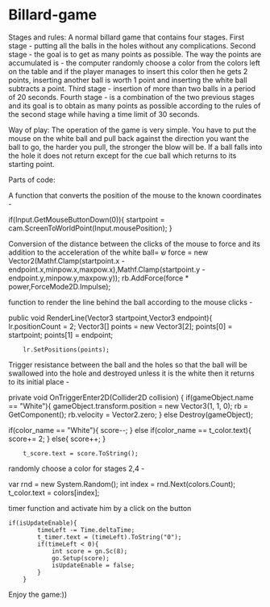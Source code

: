 # Billard-game

Stages and rules:
A normal billard game that contains four stages.
First stage - putting all the balls in the holes without any complications.
Second stage - the goal is to get as many points as possible.
The way the points are accumulated is - the computer randomly choose a color from the colors left on the table and if the player manages to insert this color then he gets 2 points, inserting another ball is worth 1 point and inserting the white ball subtracts a point.
Third stage - insertion of more than two balls in a period of 20 seconds.
Fourth stage - is a combination of the two previous stages and its goal is to obtain as many points as possible according to the rules of the second stage while having a time limit of 30 seconds.

Way of play:
The operation of the game is very simple.
You have to put the mouse on the white ball and pull back against the direction you want the ball to go, the harder you pull, the stronger the blow will be.
If a ball falls into the hole it does not return except for the cue ball which returns to its starting point.

Parts of code:

A function that converts the position of the mouse to the known coordinates -

 if(Input.GetMouseButtonDown(0)){
            startpoint = cam.ScreenToWorldPoint(Input.mousePosition);
            }

Conversion of the distance between the clicks of the mouse to force and its addition to the acceleration of the white ball=
ש
  force = new Vector2(Mathf.Clamp(startpoint.x - endpoint.x,minpow.x,maxpow.x),Mathf.Clamp(startpoint.y - endpoint.y,minpow.y,maxpow.y));
            rb.AddForce(force * power,ForceMode2D.Impulse);

function to render the line behind the ball according to the mouse clicks - 

 public void RenderLine(Vector3 startpoint,Vector3 endpoint){
        lr.positionCount = 2;
        Vector3[] points = new Vector3[2];
        points[0] = startpoint;
        points[1] = endpoint;

        lr.SetPositions(points);

Trigger resistance between the ball and the holes so that the ball will be swallowed into the hole and destroyed unless it is the white then it returns to its initial place - 

private void OnTriggerEnter2D(Collider2D collision)
    {
        if(gameObject.name == "White"){
            gameObject.transform.position = new Vector3(1, 1, 0);
            rb = GetComponent<Rigidbody2D>();
            rb.velocity = Vector2.zero;
        }
        else
            Destroy(gameObject);

 if(color_name == "White"){
            score--;
        }
        else if(color_name == t_color.text){
            score+= 2;
        }
        else{
            score++;
        }
        
        t_score.text = score.ToString(); 

randomly choose a color for stages 2,4 -

var rnd = new System.Random();
        int index = rnd.Next(colors.Count);
        t_color.text = colors[index];  

timer function and activate him by a click on the button

    if(isUpdateEnable){
            timeLeft -= Time.deltaTime;
            t_timer.text = (timeLeft).ToString("0");
            if(timeLeft < 0){
                int score = gn.Sc(8);
                go.Setup(score);
                isUpdateEnable = false;
            }
        }     

Enjoy the game:))
        

